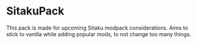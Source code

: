 # SitakuPack
This pack is made for upcoming Sitaku modpack considerations. Aims to stick to vanilla while adding popular mods, to not change too many things.
